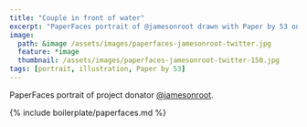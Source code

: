 ```yaml
---
title: "Couple in front of water"
excerpt: "PaperFaces portrait of @jamesonroot drawn with Paper by 53 on an iPad."
image: 
  path: &image /assets/images/paperfaces-jamesonroot-twitter.jpg 
  feature: *image
  thumbnail: /assets/images/paperfaces-jamesonroot-twitter-150.jpg
tags: [portrait, illustration, Paper by 53]
---
```


PaperFaces portrait of project donator [@jamesonroot](https://twitter.com/jamesonroot).

{% include boilerplate/paperfaces.md %}
